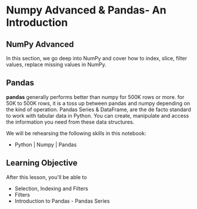 

# Numpy Advanced & Pandas- An Introduction

## NumPy Advanced
In this section, we go deep into NumPy and cover how to index, slice, filter values, replace missing values in NumPy.


## Pandas
**pandas** generally performs better than numpy for 500K rows or more. for 50K to 500K rows, it is a toss up between pandas and numpy depending on the kind of operation. Pandas Series & DataFrame, are the de facto standard to work with tabular data in Python.  You can create, manipulate and access the information you need from these data structures.

We will be rehearsing the following skills in this notebook:
  * Python | Numpy | Pandas

## Learning Objective
After this lesson, you'll be able to
* Selection, Indexing and Filters
* Filters
* Introduction to Pandas - Pandas Series 


